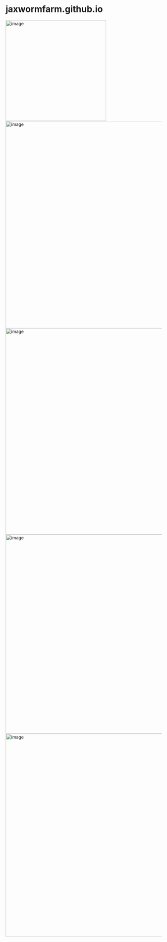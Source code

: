 # jaxwormfarm.github.io

<img width="324" alt="image" src="https://user-images.githubusercontent.com/7390156/233524091-456c67f1-5efa-444c-9f2f-794866812968.png">

<img width="666" alt="image" src="https://user-images.githubusercontent.com/7390156/233524192-36867ed0-2610-4ae1-b6f8-b4e7dafe696c.png">


<img width="663" alt="image" src="https://user-images.githubusercontent.com/7390156/233524257-93be82ae-5b15-4318-bd69-c9ea483b4b66.png">

<img width="641" alt="image" src="https://user-images.githubusercontent.com/7390156/233524338-6f1e6915-b592-4df1-9d9c-0f8d71a816f5.png">

<img width="653" alt="image" src="https://user-images.githubusercontent.com/7390156/233745550-d33a245a-2d25-4851-a8eb-26dbaf6343b7.png">

